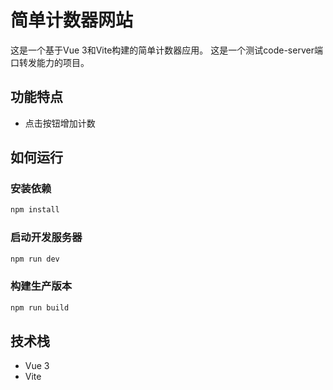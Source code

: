 # 简单计数器网站

这是一个基于Vue 3和Vite构建的简单计数器应用。
这是一个测试code-server端口转发能力的项目。

## 功能特点

- 点击按钮增加计数

## 如何运行

### 安装依赖
```bash
npm install
```

### 启动开发服务器
```bash
npm run dev
```

### 构建生产版本
```bash
npm run build
```

## 技术栈

- Vue 3
- Vite
